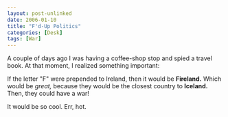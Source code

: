 ```yaml
---
layout: post-unlinked
date: 2006-01-10
title: "F'd-Up Politics"
categories: [Desk]
tags: [War]
---
```

A couple of days ago I was having a coffee-shop stop and spied a travel book. At that moment, I realized something important:

If the letter "F" were prepended to Ireland, then it would be <b>Fireland.</b> Which would be <i>great,</i> because they would be the closest country to <b>Iceland.</b> Then, they could have a war!

It would be so cool. Err, hot.
